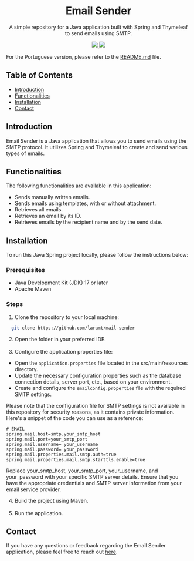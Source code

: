 <h1 align="center">Email Sender</h1>
<p align="center">A simple repository for a Java application built with Spring and Thymeleaf to send emails using SMTP.</p>
<p align="center">
  <a href="https://www.java.com">
    <img src="https://img.shields.io/badge/Java-17-yellow.svg">
  </a>
  <a href="https://spring.io/">
    <img src="https://img.shields.io/badge/Spring-3.0.7-green.svg">
  </a>
</p>

For the Portuguese version, please refer to the [README.md](./README.md) file.

## Table of Contents

- [Introduction](#introduction)
- [Functionalities](#functionalities)
- [Installation](#installation)
- [Contact](#contact)

## Introduction

Email Sender is a Java application that allows you to send emails using the SMTP protocol. It utilizes Spring and Thymeleaf to create and send various types of emails.

## Functionalities

The following functionalities are available in this application:

-  Sends manually written emails.
-  Sends emails using templates, with or without attachment.
-  Retrieves all emails.
-  Retrieves an email by its ID.
-  Retrieves emails by the recipient name and by the send date.

## Installation

To run this Java Spring project locally, please follow the instructions below:

### Prerequisites

- Java Development Kit (JDK) 17 or later
- Apache Maven

### Steps

1. Clone the repository to your local machine:

```bash
  git clone https://github.com/laramt/mail-sender
  ````
2. Open the folder in your preferred IDE.
<br></br>
4. Configure the application properties file:

  - Open the `application.properties` file located in the src/main/resources directory.
  - Update the necessary configuration properties such as the database connection details, server port, etc., based on your environment.
  - Create and configure the `emailconfig.properties` file with the required SMTP settings.


Please note that the configuration file for SMTP settings is not available in this repository for security reasons, as it contains private information.
Here's a snippet of the code you can use as a reference:


```` properties
# EMAIL
spring.mail.host=smtp.your_smtp_host
spring.mail.port=your_smtp_port
spring.mail.username= your_username
spring.mail.password= your_password
spring.mail.properties.mail.smtp.auth=true
spring.mail.properties.mail.smtp.starttls.enable=true

````

Replace your_smtp_host, your_smtp_port, your_username, and your_password with your specific SMTP server details. Ensure that you have the appropriate credentials and SMTP server information from your email service provider.

4. Build the project using Maven.
<br></br>
5. Run the application.


## Contact

If you have any questions or feedback regarding the Email Sender application, please feel free to reach out [here](mailto:laramnckt@gmail.com).

